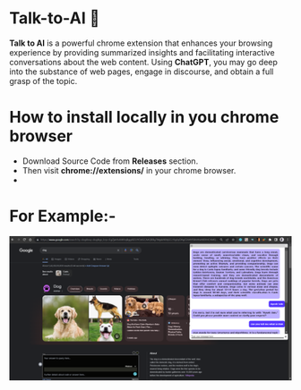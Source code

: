 # Talk-to-AI 🤖
**Talk to AI** is a powerful chrome extension that enhances your browsing experience by providing summarized insights and facilitating interactive conversations about the web content. Using **ChatGPT**, you may go deep into the substance of web pages, engage in discourse, and obtain a full grasp of the topic. 

# How to install locally in you chrome browser
* Download Source Code from **Releases** section.
* Then visit **chrome://extensions/** in your chrome browser.
* 


# For Example:-
<img src="ayush.png">

